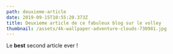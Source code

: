 ```yaml
---
path: deuxieme-article
date: 2019-09-15T10:55:20.373Z
title: Deuxieme article de ce fabuleux blog sur le volley
thumbnail: /assets/4k-wallpaper-adventure-clouds-730981.jpg
---
```

Le **best** second article ever !
